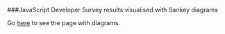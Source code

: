 ###JavaScript Developer Survey results visualised with Sankey diagrams

Go [here](http://kdzwinel.github.io/dailyjs-survey-sankey-diagrams) to see the page with diagrams.
